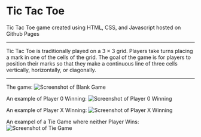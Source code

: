 # Tic Tac Toe
Tic Tac Toe game created using HTML, CSS, and Javascript
hosted on Github Pages
<hr>
Tic Tac Toe is traditionally played on a 3 × 3 grid. Players take turns placing a mark in one of the cells of the grid. The goal of the game is for players to position their marks so that they make a continuous line of three cells vertically, horizontally, or diagonally.     
<hr>

The game:
![Screenshot of Blank Game](https://tps2022.github.io/ttt/readmescreenshots/blankboard.png)

An example of Player 0 Winning:
![Screenshot of Player 0 Winning](https://tps2022.github.io/ttt/readmescreenshots/player0win.png)

An example of Player X Winning:
![Screenshot of Player X Winning](https://tps2022.github.io/ttt/readmescreenshots/playerXwin.png)

An exampel of a Tie Game where neither Player Wins:
![Screenshot of Tie Game](https://tps2022.github.io/ttt/readmescreenshots/tiegame.png)

